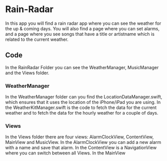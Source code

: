 # Rain-Radar
In this app you will find a rain radar app where you can see the weather for the up & coming days.
You will also find a page where you can set alarms, and a page where you see songs that have a title or artistname which is related to the current weather.

## Code
In the RainRadar Folder you can see the WeatherManager, MusicManager and the Views folder.

### WeatherManager
In the WeatherManager folder can you find the LocationDataManager.swift, which ensures that it uses the location of the iPhone/iPad you are using. In the WeatherKitManager.swift is the code to fetch the data for the current weather and to fetch the data for the hourly weather for a couple of days.

### Views
In the Views folder there are four views: AlarmClockView, ContentView, MainView and MusicView.
In the AlarmClockView you can add a new alarm with a name and save that alarm.
In the ContentView is a NavigationView where you can switch between all Views.
In the MainView
